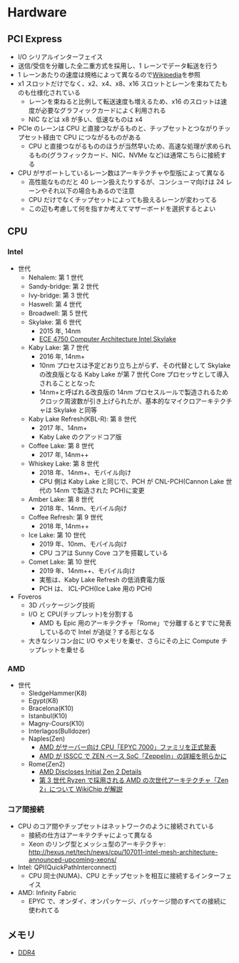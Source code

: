 # Hardware

## PCI Express

- I/O シリアルインターフェイス
- 送信/受信を分離した全二重方式を採用し、1 レーンでデータ転送を行う
- 1 レーンあたりの速度は規格によって異なるので[Wikipedia](https://ja.wikipedia.org/wiki/PCI_Express)を参照
- x1 スロットだけでなく、x2、x4、x8、x16 スロットとレーンを束ねてたものも仕様化されている
  - レーンを束ねると比例して転送速度も増えるため、x16 のスロットは速度が必要なグラフィックカードによく利用される
  - NIC などは x8 が多い、低速なものは x4
- PCIe のレーンは CPU と直接つながるものと、チップセットとつながりチップセット経由で CPU につながるものがある
  - CPU と直接つながるもののほうが当然早いため、高速な処理が求められるもの(グラフィックカード、NIC、NVMe など)は通常こちらに接続する
- CPU がサポートしているレーン数はアーキテクチャや型版によって異なる
  - 高性能なものだと 40 レーン扱えたりするが、コンシューマ向けは 24 レーンやそれ以下の場合もあるので注意
  - CPU だけでなくチップセットによっても扱えるレーンが変わってる
  - この辺も考慮して何を指すか考えてマザーボードを選択するとよい

## CPU

### Intel

- 世代
  - Nehalem: 第 1 世代
  - Sandy-bridge: 第 2 世代
  - Ivy-bridge: 第 3 世代
  - Haswell: 第 4 世代
  - Broadwell: 第 5 世代
  - Skylake: 第 6 世代
    - 2015 年, 14nm
    - [ECE 4750 Computer Architecture Intel Skylake](http://www.csl.cornell.edu/courses/ece4750/handouts/ece4750-section-skylake.pdf)
  - Kaby Lake: 第 7 世代
    - 2016 年, 14nm+
    - 10nm プロセスは予定どおり立ち上がらず、その代替として Skylake の改良版となる Kaby Lake が第 7 世代 Core プロセッサとして導入されることとなった
    - 14nm+と呼ばれる改良版の 14nm プロセスルールで製造されるためクロック周波数が引き上げられたが、基本的なマイクロアーキテクチャは Skylake と同等
  - Kaby Lake Refresh(KBL-R): 第 8 世代
    - 2017 年、14nm+
    - Kaby Lake のクアッドコア版
  - Coffee Lake: 第 8 世代
    - 2017 年, 14nm++
  - Whiskey Lake: 第 8 世代
    - 2018 年、14nm+、モバイル向け
    - CPU 側は Kaby Lake と同じで、PCH が CNL-PCH(Cannon Lake 世代の 14nm で製造された PCH)に変更
  - Amber Lake: 第 8 世代
    - 2018 年、14nm、モバイル向け
  - Coffee Refresh: 第 9 世代
    - 2018 年, 14nm++
  - Ice Lake: 第 10 世代
    - 2019 年、10nm、モバイル向け
    - CPU コアは Sunny Cove コアを搭載している
  - Comet Lake: 第 10 世代
    - 2019 年、14nm++、モバイル向け
    - 実態は、Kaby Lake Refresh の低消費電力版
    - PCH は、 ICL-PCH(Ice Lake 用の PCH)
- Foveros
  - 3D パッケージング技術
  - I/O と CPU(チップレット)を分割する
    - AMD も Epic 用のアーキテクチャ「Rome」で分離するとすでに発表しているので Intel が追従？する形となる
  - 大きなシリコン台に I/O やメモリを乗せ、さらにその上に Compute チップレットを乗せる

### AMD

- 世代
  - SledgeHammer(K8)
  - Egypt(K8)
  - Bracelona(K10)
  - Istanbul(K10)
  - Magny-Cours(K10)
  - Interlagos(Bulldozer)
  - Naples(Zen)
    - [AMD がサーバー向け CPU「EPYC 7000」ファミリを正式発表](http://pc.watch.impress.co.jp/docs/column/kaigai/1066385.html)
    - [AMD が ISSCC で ZEN ベース SoC「Zeppelin」の詳細を明らかに](https://pc.watch.impress.co.jp/docs/column/kaigai/1107967.html)
  - Rome(Zen2)
    - [AMD Discloses Initial Zen 2 Details](https://fuse.wikichip.org/news/1815/amd-discloses-initial-zen-2-details/)
    - [第 3 世代 Ryzen で採用される AMD の次世代アーキテクチャ「Zen 2」について WikiChip が解説](https://gigazine.net/news/20181120-amd-zen-2/)

### コア間接続

- CPU のコア間やチップセットはネットワークのように接続されている
  - 接続の仕方はアーキテクチャによって異なる
  - Xeon のリング型とメッシュ型のアーキテクチャ: http://hexus.net/tech/news/cpu/107011-intel-mesh-architecture-announced-upcoming-xeons/
- Intel: QPI(QuickPathInterconnect)
  - CPU 同士(NUMA)、CPU とチップセットを相互に接続するインターフェイス
- AMD: Infinity Fabric
  - EPYC で、オンダイ、オンパッケージ、パッケージ間のすべての接続に使われてる

## メモリ

- [DDR4](https://ja.wikipedia.org/wiki/DDR4_SDRAM)
